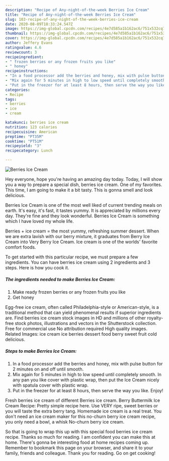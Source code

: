 ```yaml
---
description: "Recipe of Any-night-of-the-week Berries Ice Cream"
title: "Recipe of Any-night-of-the-week Berries Ice Cream"
slug: 103-recipe-of-any-night-of-the-week-berries-ice-cream
date: 2020-08-09T18:33:24.547Z
image: https://img-global.cpcdn.com/recipes/4e7d585a1b162ac6/751x532cq70/berries-ice-cream-recipe-main-photo.jpg
thumbnail: https://img-global.cpcdn.com/recipes/4e7d585a1b162ac6/751x532cq70/berries-ice-cream-recipe-main-photo.jpg
cover: https://img-global.cpcdn.com/recipes/4e7d585a1b162ac6/751x532cq70/berries-ice-cream-recipe-main-photo.jpg
author: Jeffery Evans
ratingvalue: 4.6
reviewcount: 3
recipeingredient:
- " frozen berries or any frozen fruits you like"
- " honey"
recipeinstructions:
- "In a food processor add the berries and honey, mix with pulse button for 2 minutes on and off until smooth."
- "Mix again for 5 minutes in high to low speed until completely smooth. In any pan you like cover with plastic wrap, then put the Ice Cream nicely with spatula cover with plastic wrap."
- "Put in the freezer for at least 8 hours, then serve the way you like. Enjoy!"
categories:
- Recipe
tags:
- berries
- ice
- cream

katakunci: berries ice cream 
nutrition: 123 calories
recipecuisine: American
preptime: "PT35M"
cooktime: "PT51M"
recipeyield: "3"
recipecategory: Lunch

---
```



![Berries Ice Cream](https://img-global.cpcdn.com/recipes/4e7d585a1b162ac6/751x532cq70/berries-ice-cream-recipe-main-photo.jpg)

Hey everyone, hope you're having an amazing day today. Today, I will show you a way to prepare a special dish, berries ice cream. One of my favorites. This time, I am going to make it a bit tasty. This is gonna smell and look delicious.

Berries Ice Cream is one of the most well liked of current trending meals on earth. It's easy, it's fast, it tastes yummy. It is appreciated by millions every day. They're fine and they look wonderful. Berries Ice Cream is something which I have loved my whole life.

Berries + ice cream = the most yummy, refreshing summer dessert. When we are extra lavish with our berry mixture, it graduates from Berry Ice Cream into Very Berry Ice Cream. Ice cream is one of the worlds&#39; favorite comfort foods.


To get started with this particular recipe, we must prepare a few ingredients. You can have berries ice cream using 2 ingredients and 3 steps. Here is how you cook it.

<!--inarticleads1-->

##### The ingredients needed to make Berries Ice Cream:

1. Make ready  frozen berries or any frozen fruits you like
1. Get  honey


Egg-free ice cream, often called Philadelphia-style or American-style, is a traditional method that can yield phenomenal results if superior ingredients are. Find berries ice cream stock images in HD and millions of other royalty-free stock photos, illustrations and vectors in the Shutterstock collection. Free for commercial use No attribution required High quality images. Related Images: ice cream ice berries dessert food berry sweet fruit cold delicious. 

<!--inarticleads2-->

##### Steps to make Berries Ice Cream:

1. In a food processor add the berries and honey, mix with pulse button for 2 minutes on and off until smooth.
1. Mix again for 5 minutes in high to low speed until completely smooth. In any pan you like cover with plastic wrap, then put the Ice Cream nicely with spatula cover with plastic wrap.
1. Put in the freezer for at least 8 hours, then serve the way you like. Enjoy!


Fresh berries ice cream of different Berries ice cream. Berry Buttermilk Ice Cream Recipe: Pretty simple recipe here. Use VERY ripe, sweet berries or you will taste the extra berry tang. Homemade ice cream is a real treat. You don&#39;t need an ice cream maker for this no-churn berry ice cream recipe, you only need a bowl, a whisk No-churn berry ice cream. 

So that is going to wrap this up with this special food berries ice cream recipe. Thanks so much for reading. I am confident you can make this at home. There's gonna be interesting food at home recipes coming up. Remember to bookmark this page on your browser, and share it to your family, friends and colleague. Thank you for reading. Go on get cooking!

